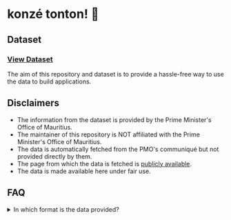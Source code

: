 # konzé tonton! 🥳

## Dataset

### [View Dataset](https://github.com/nicolasstrands/mauritius-public-holidays-dataset/blob/main/data/public-holidays.json)

The aim of this repository and dataset is to provide a hassle-free way to use the data to build applications.

## Disclaimers

- The information from the dataset is provided by the Prime Minister's Office of Mauritius.
- The maintainer of this repository is NOT affiliated with the Prime Minister's Office of Mauritius.
- The data is automatically fetched from the PMO's communiqué but not provided directly by them.
- The page from which the data is fetched is [publicly available](https://pmo.govmu.org/Communique/Notice%20-%20Final%20Public%20holidays%20-%202024.pdf).
- The data is made available here under fair use.

## FAQ

<details>
  <summary>In which format is the data provided?</summary>
  
- JSON
- The data structure is as follows:

```js

{
  "year": [
    {
      "name": string, // "New Year's Day",
      "date": string, // "2023-01-01",
    }
  ]
}
```

</details>
